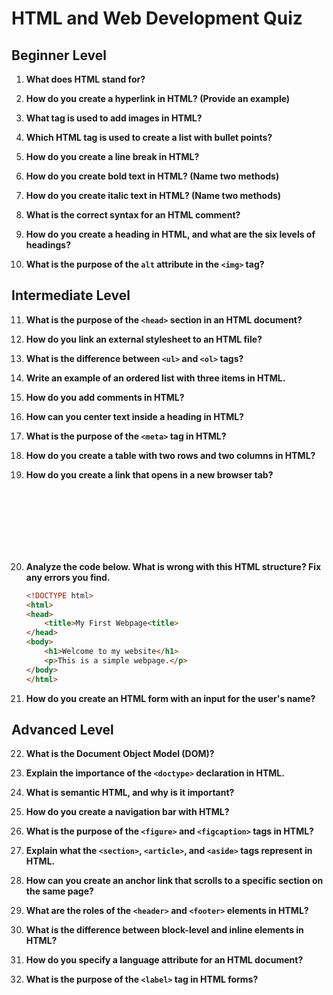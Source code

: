 # HTML and Web Development Quiz

## Beginner Level

1. **What does HTML stand for?**

2. **How do you create a hyperlink in HTML? (Provide an example)**

3. **What tag is used to add images in HTML?**

4. **Which HTML tag is used to create a list with bullet points?**

5. **How do you create a line break in HTML?**

6. **How do you create bold text in HTML? (Name two methods)**

7. **How do you create italic text in HTML? (Name two methods)**

8. **What is the correct syntax for an HTML comment?**

9. **How do you create a heading in HTML, and what are the six levels of headings?**

10. **What is the purpose of the `alt` attribute in the `<img>` tag?**

## Intermediate Level

11. **What is the purpose of the `<head>` section in an HTML document?**

12. **How do you link an external stylesheet to an HTML file?**

13. **What is the difference between `<ul>` and `<ol>` tags?**

14. **Write an example of an ordered list with three items in HTML.**

15. **How do you add comments in HTML?**

16. **How can you center text inside a heading in HTML?**

17. **What is the purpose of the `<meta>` tag in HTML?**

18. **How do you create a table with two rows and two columns in HTML?**

19. **How do you create a link that opens in a new browser tab?**

<br>
<br>
<br>
<br>
<br>
<br>

20. **Analyze the code below. What is wrong with this HTML structure? Fix any errors you find.**
    ```html
    <!DOCTYPE html>
    <html>
    <head>
        <title>My First Webpage<title>
    </head>
    <body>
        <h1>Welcome to my website</h1>
        <p>This is a simple webpage.</p>
    </body>
    </html>
    ```

21. **How do you create an HTML form with an input for the user's name?**

## Advanced Level

22. **What is the Document Object Model (DOM)?**

23. **Explain the importance of the `<doctype>` declaration in HTML.**

24. **What is semantic HTML, and why is it important?**

25. **How do you create a navigation bar with HTML?**

26. **What is the purpose of the `<figure>` and `<figcaption>` tags in HTML?**

27. **Explain what the `<section>`, `<article>`, and `<aside>` tags represent in HTML.**

28. **How can you create an anchor link that scrolls to a specific section on the same page?**

29. **What are the roles of the `<header>` and `<footer>` elements in HTML?**

30. **What is the difference between block-level and inline elements in HTML?**

31. **How do you specify a language attribute for an HTML document?**

32. **What is the purpose of the `<label>` tag in HTML forms?**
